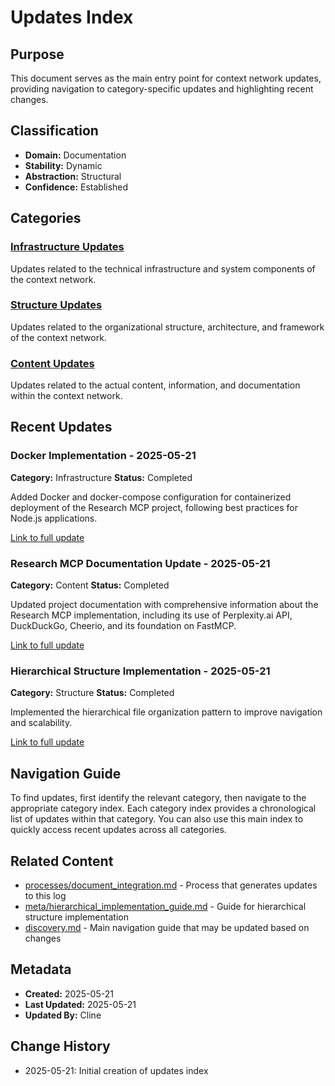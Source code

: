 # Updates Index

## Purpose
This document serves as the main entry point for context network updates, providing navigation to category-specific updates and highlighting recent changes.

## Classification
- **Domain:** Documentation
- **Stability:** Dynamic
- **Abstraction:** Structural
- **Confidence:** Established

## Categories

### [Infrastructure Updates](./infrastructure/index.md)
Updates related to the technical infrastructure and system components of the context network.

### [Structure Updates](./structure/index.md)
Updates related to the organizational structure, architecture, and framework of the context network.

### [Content Updates](./content/index.md)
Updates related to the actual content, information, and documentation within the context network.

## Recent Updates

### Docker Implementation - 2025-05-21
**Category:** Infrastructure
**Status:** Completed

Added Docker and docker-compose configuration for containerized deployment of the Research MCP project, following best practices for Node.js applications.

[Link to full update](./infrastructure/docker_implementation.md)

### Research MCP Documentation Update - 2025-05-21
**Category:** Content
**Status:** Completed

Updated project documentation with comprehensive information about the Research MCP implementation, including its use of Perplexity.ai API, DuckDuckGo, Cheerio, and its foundation on FastMCP.

[Link to full update](./content/research_mcp_documentation_update.md)

### Hierarchical Structure Implementation - 2025-05-21
**Category:** Structure
**Status:** Completed

Implemented the hierarchical file organization pattern to improve navigation and scalability.

[Link to full update](./structure/hierarchical_structure_implementation.md)

## Navigation Guide
To find updates, first identify the relevant category, then navigate to the appropriate category index. Each category index provides a chronological list of updates within that category. You can also use this main index to quickly access recent updates across all categories.

## Related Content
- [processes/document_integration.md](../../processes/document_integration.md) - Process that generates updates to this log
- [meta/hierarchical_implementation_guide.md](../hierarchical_implementation_guide.md) - Guide for hierarchical structure implementation
- [discovery.md](../../discovery.md) - Main navigation guide that may be updated based on changes

## Metadata
- **Created:** 2025-05-21
- **Last Updated:** 2025-05-21
- **Updated By:** Cline

## Change History
- 2025-05-21: Initial creation of updates index
